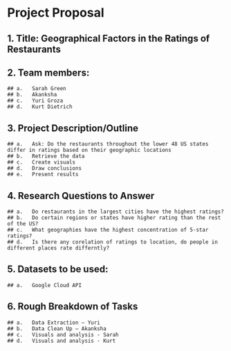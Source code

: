 # Project Proposal

## 1.	Title: Geographical Factors in the Ratings of Restaurants

## 2.	Team members:
	## a.	Sarah Green
	## b.	Akanksha
	## c.	Yuri Groza
	## d.	Kurt Dietrich

## 3.	Project Description/Outline
	## a.	Ask: Do the restaurants throughout the lower 48 US states differ in ratings based on their geographic locations
	## b.	Retrieve the data
	## c.	Create visuals
	## d.	Draw conclusions
	## e.	Present results

## 4.	Research Questions to Answer
	## a.	Do restaurants in the largest cities have the highest ratings?
	## b.	Do certain regions or states have higher rating than the rest of the US?
	## c.	What geographies have the highest concentration of 5-star ratings?
	## d.	Is there any corelation of ratings to location, do people in different places rate differntly?

## 5.	Datasets to be used:
	## a.	Google Cloud API
	

## 6.	Rough Breakdown of Tasks
	## a.	Data Extraction – Yuri
	## b.	Data Clean Up – Akanksha
	## c.	Visuals and analysis - Sarah
	## d.	Visuals and analysis - Kurt
